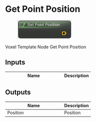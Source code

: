 # Get Point Position

<div align="left" data-full-width="false">

<figure><img src="get_point_position.png" alt=""><figcaption></figcaption></figure>

</div>

Voxel Template Node Get Point Position

## Inputs

<table>
<thead><tr><th width="170">Name</th><th>Description</th></tr></thead>
<tbody>
</tbody>
</table>

## Outputs

<table>
<thead><tr><th width="170">Name</th><th>Description</th></tr></thead>
<tbody>
<tr><td>Position</td><td>Position</td></tr>
</tbody>
</table>